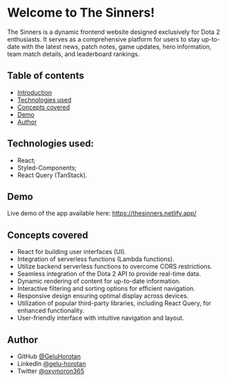 # Welcome to The Sinners!

The Sinners is a dynamic frontend website designed exclusively for Dota 2 enthusiasts. It serves as a comprehensive platform for users to stay up-to-date with the latest news, patch notes, game updates, hero information, team match details, and leaderboard rankings.

## Table of contents

- [Introduction](#introduction)
- [Technologies used](#technologies-used)
- [Concepts covered](#concepts-covered)
- [Demo](#demo)
- [Author](#author)

## Technologies used:

* React;
* Styled-Components;
* React Query (TanStack).

## Demo

Live demo of the app available here: https://thesinners.netlify.app/

## Concepts covered

* React for building user interfaces (UI).
* Integration of serverless functions (Lambda functions).
* Utilize backend serverless functions to overcome CORS restrictions.
* Seamless integration of the Dota 2 API to provide real-time data.
* Dynamic rendering of content for up-to-date information.
* Interactive filtering and sorting options for efficient navigation.
* Responsive design ensuring optimal display across devices.
* Utilization of popular third-party libraries, including React Query, for enhanced functionality.
* User-friendly interface with intuitive navigation and layout.

## Author

- GitHub [@GeluHorotan](https://github.com/GeluHorotan) 
- LinkedIn [@gelu-horotan](https://www.linkedin.com/in/gelu-horotan/)
- Twitter [@oxymoron365](https://www.twitter.com/oxymoron365)
